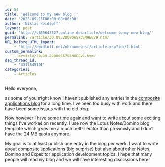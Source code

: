 ```yaml
---
id: 54
title: 'Welcome to my new blog !'
date: '2025-09-15T00:00:00+00:00'
author: 'Niklas Heidloff'
layout: post
guid: 'http://s600643527.online.de/article/welcome-to-my-new-blog/'
permalink: /article/30.09.2008065755NHEEV9.htm/
URL_before_HTML_Import:
    - 'http://heidloff.net/nh/home.nsf/article.xsp?id=/1.html'
custom_permalink:
    - article/30.09.2008065755NHEEV9.htm/
dsq_thread_id:
    - '4317545101'
categories:
    - Articles
---
```


Hello everyone,

as some of you might know I haven’t published any entries in the [composite applications blog](http://www.ibm.com/developerworks/blogs/page/CompApps) for a long time. I’ve been too busy with work and there have been some issues with the old blog.

Now however I have some time again and want to write about some exciting things I’ve worked on recently. I use now the Lotus Notes/Domino blog template which gives me a much better editor than previously and I don’t have the 24 MB quota anymore.

My goal is to at least publish one entry in the blog per week. I want to write about composite applications (big surprise) but also about other Notes, Domino and Expeditor application development topics. I hope that many people will read my blog and we will have interesting discussions here.